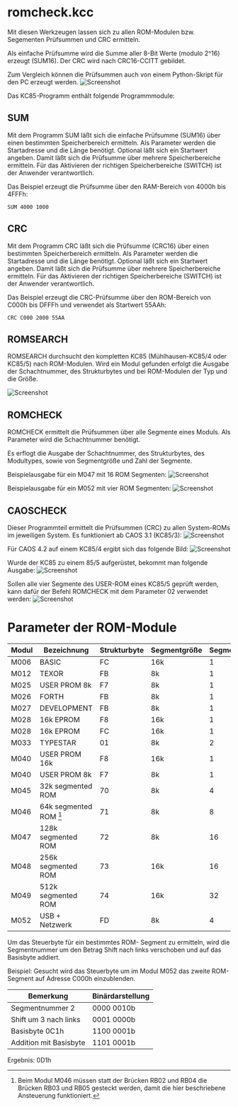 # romcheck.kcc

Mit diesen Werkzeugen lassen sich zu allen ROM-Modulen bzw. Segementen Prüfsummen und CRC ermitteln.

Als einfache Prüfsumme wird die Summe aller 8-Bit Werte (modulo 2^16) erzeugt (SUM16). Der CRC wird nach CRC16-CCITT gebildet.

Zum Vergleich können die Prüfsummen auch von einem Python-Skript für den PC erzeugt werden. 
![Screenshot](Bilder/flashcheck_pc.png)

Das KC85-Programm enthält folgende Programmmodule:

## SUM

Mit dem Programm SUM läßt sich die einfache Prüfsumme (SUM16) über einen bestimmten Speicherbereich ermitteln.
Als Parameter werden die Startadresse und die Länge benötigt.
Optional läßt sich ein Startwert angeben. Damit läßt sich die Prüfsumme über mehrere Speicherbereiche ermitteln.
Für das Aktivieren der richtigen Speicherbereiche (SWITCH) ist der Anwender verantwortlich.

Das Beispiel erzeugt die Prüfsumme über den RAM-Bereich von 4000h bis 4FFFh:

```
SUM 4000 1000
```

## CRC

Mit dem Programm CRC läßt sich die Prüfsumme (CRC16) über einen bestimmten Speicherbereich ermitteln.
Als Parameter werden die Startadresse und die Länge benötigt.
Optional läßt sich ein Startwert angeben. Damit läßt sich die Prüfsumme über mehrere Speicherbereiche ermitteln.
Für das Aktivieren der richtigen Speicherbereiche (SWITCH) ist der Anwender verantwortlich.

Das Beispiel erzeugt die CRC-Prüfsumme über den ROM-Bereich von C000h bis DFFFh und verwendet als Startwert 55AAh:

```
CRC C000 2000 55AA
```

## ROMSEARCH

ROMSEARCH durchsucht den kompletten KC85 (Mühlhausen-KC85/4 oder KC85/5) nach ROM-Modulen. Wird ein Modul gefunden erfolgt die Ausgabe der Schachtnummer, des Strukturbytes und bei ROM-Modulen der Typ und die Größe.

![Screenshot](Bilder/romsearch.png)

## ROMCHECK

ROMCHECK ermittelt die Prüfsummen über alle Segmente eines Moduls.
Als Parameter wird die Schachtnummer benötigt.

Es erflogt die Ausgabe der Schachtnummer, des Strukturbytes, des Modultypes, sowie von Segmentgröße und Zahl der Segmente.

Beispielausgabe für ein M047 mit 16 ROM Segmenten:
![Screenshot](Bilder/romcheck_M047.png)


Beispielausgabe für ein M052 mit vier ROM Segmenten:
![Screenshot](Bilder/romcheck_M052.png)

## CAOSCHECK

Dieser Programmteil ermittelt die Prüfsummen (CRC) zu allen System-ROMs im jeweiligen System. Es funktioniert ab CAOS 3.1 (KC85/3):
![Screenshot](Bilder/caoscheck31.png)

Für CAOS 4.2 auf einem KC85/4 ergibt sich das folgende Bild:
![Screenshot](Bilder/caoscheck42.png)

Wurde der KC85 zu einem 85/5 aufgerüstet, bekommt man folgende Ausgabe:
![Screenshot](Bilder/caoscheck48.png)

Sollen alle vier Segmente des USER-ROM eines KC85/5 geprüft werden, kann dafür der Befehl ROMCHECK mit dem Parameter 02 verwendet werden:
![Screenshot](Bilder/romcheck02.png)



# Parameter der ROM-Module

Modul | Bezeichnung            | Strukturbyte | Segmentgröße | Segmente | Steuerbyte | Basis | Shift
----- | -----------            | ------------ | ------------ | -------- | ---------- | ----- | -----
M006  | BASIC                  | FC           | 16k          |  1       | AAxxxxxM   | C1    | %
M012  | TEXOR                  | FB           |  8k          |  1       | AAAxxxxM   | C1    | %
M025  | USER PROM 8k           | F7           |  8k          |  1       | AAAxxxxM   | C1    | %
M026  | FORTH                  | FB           |  8k          |  1       | AAAxxxxM   | C1    | %
M027  | DEVELOPMENT            | FB           |  8k          |  1       | AAAxxxxM   | C1    | %
M028  | 16k EPROM              | F8           | 16k          |  1       | AAxxxxxM   | C1    | %
M028  | 16k EPROM              | FC           | 16k          |  1       | AAxxxxxM   | C1    | %
M033  | TYPESTAR               | 01           |  8k          |  2       | AA0SxxxM   | C1    | 4
M040  | USER PROM 16k          | F8           | 16k          |  1       | AAxxxxxM   | C1    | %
M040  | USER PROM 8k           | F7           |  8k          |  1       | AAxxxxxM   | C1    | %
M045  | 32k segmented ROM      | 70           |  8k          |  4       | AASSxxxM   | C1    | 4
M046  | 64k segmented ROM [^1] | 71           |  8k          |  8       | AASSSxxM   | C1    | 3
M047  | 128k segmented ROM     | 72           |  8k          | 16       | AASSSSxM   | C1    | 2
M048  | 256k segmented ROM     | 73           | 16k          | 16       | AASSSSxM   | C1    | 2
M049  | 512k segmented ROM     | 74           | 16k          | 32       | AASSSSSM   | C1    | 1
M052  | USB + Netzwerk         | FD           |  8k          |  4       | AAASSPxM   | C1    | 3

[^1]: Beim Modul M046 müssen statt der Brücken RB02 und RB04 die Brücken RB03 und RB05 gesteckt werden, damit die hier beschriebene Ansteuerung funktioniert.

Um das Steuerbyte für ein bestimmtes ROM- Segment zu ermitteln, wird die Segmentnummer um den Betrag Shift nach links verschoben und auf das Basisbyte addiert.

Beispiel: Gesucht wird das Steuerbyte um im Modul M052 das zweite ROM-Segment auf Adresse C000h einzublenden.

Bemerkung              | Binärdarstellung
---------              | ----------------
Segmentnummer 2        | 0000 0010b
Shift um 3 nach links  | 0001 0000b
Basisbyte  0C1h        | 1100 0001b
Addition mit Basisbyte | 1101 0001b 
Ergebnis: 0D1h
